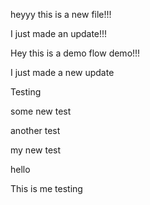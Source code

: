 heyyy this is a new file!!!

I just made an update!!!

Hey this is a demo flow demo!!!

I just made a new update

Testing

some new test

another test

my new test

hello

This is me testing